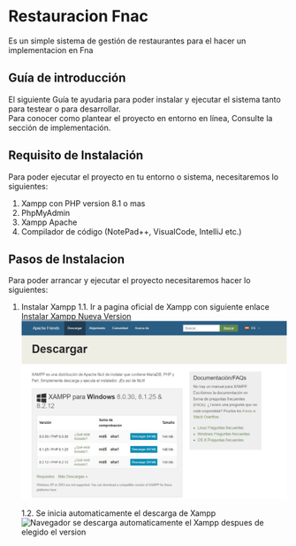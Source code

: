 # Restauracion Fnac
Es un simple sistema de gestión de restaurantes para el hacer un implementacion en Fna

## Guía de introducción
El siguiente Guía te ayudaria para poder instalar y ejecutar el sistema tanto para testear o para desarrollar.  
Para conocer como plantear el proyecto en entorno en línea, Consulte la sección de implementación. 

## Requisito de Instalación
Para poder ejecutar el proyecto en tu entorno o sistema, necesitaremos lo siguientes:
  1.  Xampp con PHP version 8.1 o mas
  2.  PhpMyAdmin
  3.  Xampp Apache
  4.  Compilador de código (NotePad++, VisualCode, IntelliJ etc.)

## Pasos de Instalacion
Para poder arrancar y ejecutar el proyecto necesitaremos hacer lo siguientes:
  1. Instalar Xampp
     1.1. Ir a pagina oficial de Xampp con siguiente enlace [Instalar Xampp Nueva Version](https://www.apachefriends.org/es/download.html)  
     <img src="https://github.com/youdianleng/RestauracionFnac/blob/main/asset/XamppMainPage.png" width="600px" alt="Pagina para instalar el Xampp">
     
     1.2. Se inicia automaticamente el descarga de Xampp
     <img src="https://github.com/youdianleng/RestauracionFnac/blob/main/asset/" width="600px" alt="Navegador se descarga automaticamente el Xampp despues de elegido el version">
